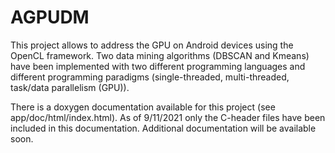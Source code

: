 # AGPUDM
This project allows to address the GPU on Android devices using the OpenCL framework. Two data mining algorithms 
(DBSCAN and Kmeans) have been implemented with two different programming languages and different programming
paradigms (single-threaded, multi-threaded, task/data parallelism (GPU)).

There is a doxygen documentation available for this project (see app/doc/html/index.html). As of 9/11/2021 only the 
C-header files have been included in this documentation. Additional documentation will be available soon.
